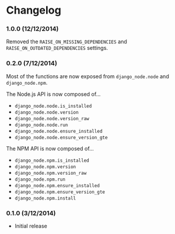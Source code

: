 Changelog
=========

### 1.0.0 (12/12/2014)

Removed the `RAISE_ON_MISSING_DEPENDENCIES` and `RAISE_ON_OUTDATED_DEPENDENCIES` settings.

### 0.2.0 (7/12/2014)

Most of the functions are now exposed from `django_node.node` and `django_node.npm`.

The Node.js API is now composed of...
- `django_node.node.is_installed`
- `django_node.node.version`
- `django_node.node.version_raw`
- `django_node.node.run`
- `django_node.node.ensure_installed`
- `django_node.node.ensure_version_gte`

The NPM API is now composed of...
- `django_node.npm.is_installed`
- `django_node.npm.version`
- `django_node.npm.version_raw`
- `django_node.npm.run`
- `django_node.npm.ensure_installed`
- `django_node.npm.ensure_version_gte`
- `django_node.npm.install`


### 0.1.0 (3/12/2014)

- Initial release